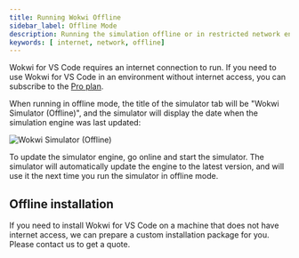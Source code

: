 ```yaml
---
title: Running Wokwi Offline
sidebar_label: Offline Mode
description: Running the simulation offline or in restricted network environments.
keywords: [ internet, network, offline]
---
```


Wokwi for VS Code requires an internet connection to run. If you need to use Wokwi for VS Code in an environment without internet access, you can subscribe to the [Pro plan](https://wokwi.com/pricing).

When running in offline mode, the title of the simulator tab will be "Wokwi Simulator (Offline)", and the simulator will display the date when the simulation engine was last updated:

![Wokwi Simulator (Offline)](./offline-mode.png)

To update the simulator engine, go online and start the simulator. The simulator will automatically update the engine to the latest version, and will use it the next time you run the simulator in offline mode.

## Offline installation

If you need to install Wokwi for VS Code on a machine that does not have internet access, we can prepare a custom installation package for you. Please contact us to get a quote.
